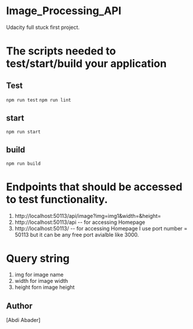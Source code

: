 # Image_Processing_API
Udacity full stuck first project.
# The scripts needed to test/start/build your application
## **Test**
 `npm run test`
 `npm run lint`
## **start**
 `npm run start`

## **build**

 `npm run build`

# Endpoints that should be accessed to test functionality.
1. http://localhost:50113/api/image?img=img1&width=&height=
2. http://localhost:50113/api -- for accessing Homepage
3. http://localhost:50113/ -- for accessing Homepage
I use port number = 50113 but it can be any free port avialble like 3000.
# Query string
1. img for image name
2. width for image width
3. height forn image height
## Author
[Abdi Abader]
